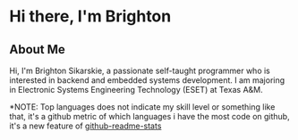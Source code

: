 <h1>Hi there, I'm Brighton</h1>

<h2>About Me</h2>
Hi, I'm Brighton Sikarskie, a passionate self-taught programmer who is interested in backend and embedded systems development. I am majoring in Electronic Systems Engineering Technology (ESET) at Texas A&M.

*NOTE: Top languages does not indicate my skill level or something like that, it's a github metric of which languages i have the most code on github, it's a new feature of [github-readme-stats](https://github.com/anuraghazra/github-readme-stats)<br/>

